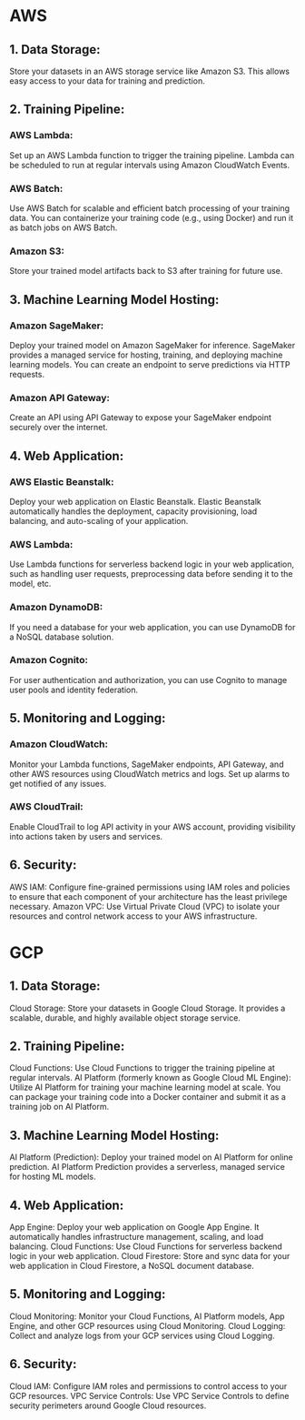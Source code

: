 # AWS

## 1. Data Storage: 
Store your datasets in an AWS storage service like Amazon S3. This allows easy access to your data for training and prediction.

## 2. Training Pipeline:
### AWS Lambda: 
Set up an AWS Lambda function to trigger the training pipeline. Lambda can be scheduled to run at regular intervals using Amazon CloudWatch Events.
### AWS Batch: 
Use AWS Batch for scalable and efficient batch processing of your training data. You can containerize your training code (e.g., using Docker) and run it as batch jobs on AWS Batch.
### Amazon S3: 
Store your trained model artifacts back to S3 after training for future use.


## 3. Machine Learning Model Hosting:
### Amazon SageMaker: 
Deploy your trained model on Amazon SageMaker for inference. SageMaker provides a managed service for hosting, training, and deploying machine learning models. You can create an endpoint to serve predictions via HTTP requests.
### Amazon API Gateway: 
Create an API using API Gateway to expose your SageMaker endpoint securely over the internet.

## 4. Web Application:
### AWS Elastic Beanstalk: 
Deploy your web application on Elastic Beanstalk. Elastic Beanstalk automatically handles the deployment, capacity provisioning, load balancing, and auto-scaling of your application.
### AWS Lambda: 
Use Lambda functions for serverless backend logic in your web application, such as handling user requests, preprocessing data before sending it to the model, etc.
### Amazon DynamoDB: 
If you need a database for your web application, you can use DynamoDB for a NoSQL database solution.
### Amazon Cognito: 
For user authentication and authorization, you can use Cognito to manage user pools and identity federation.

## 5. Monitoring and Logging:
### Amazon CloudWatch: 
Monitor your Lambda functions, SageMaker endpoints, API Gateway, and other AWS resources using CloudWatch metrics and logs. Set up alarms to get notified of any issues.
### AWS CloudTrail: 
Enable CloudTrail to log API activity in your AWS account, providing visibility into actions taken by users and services.

## 6. Security:
AWS IAM: Configure fine-grained permissions using IAM roles and policies to ensure that each component of your architecture has the least privilege necessary.
Amazon VPC: Use Virtual Private Cloud (VPC) to isolate your resources and control network access to your AWS infrastructure.


# GCP
## 1. Data Storage:
Cloud Storage: Store your datasets in Google Cloud Storage. It provides a scalable, durable, and highly available object storage service.

## 2. Training Pipeline:
Cloud Functions: Use Cloud Functions to trigger the training pipeline at regular intervals.
AI Platform (formerly known as Google Cloud ML Engine): Utilize AI Platform for training your machine learning model at scale. You can package your training code into a Docker container and submit it as a training job on AI Platform.

## 3. Machine Learning Model Hosting:
AI Platform (Prediction): Deploy your trained model on AI Platform for online prediction. AI Platform Prediction provides a serverless, managed service for hosting ML models.

## 4. Web Application:
App Engine: Deploy your web application on Google App Engine. It automatically handles infrastructure management, scaling, and load balancing.
Cloud Functions: Use Cloud Functions for serverless backend logic in your web application.
Cloud Firestore: Store and sync data for your web application in Cloud Firestore, a NoSQL document database.

## 5. Monitoring and Logging:
Cloud Monitoring: Monitor your Cloud Functions, AI Platform models, App Engine, and other GCP resources using Cloud Monitoring.
Cloud Logging: Collect and analyze logs from your GCP services using Cloud Logging.

## 6. Security:
Cloud IAM: Configure IAM roles and permissions to control access to your GCP resources.
VPC Service Controls: Use VPC Service Controls to define security perimeters around Google Cloud resources.
